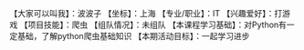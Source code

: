 【大家可以叫我】：波波子
【坐标】：上海
【专业/职业】：IT
【兴趣爱好】：打游戏
【项目技能】：爬虫
【组队情况】：未组队
【本课程学习基础】：对Python有一定基础，了解python爬虫基础知识
【本期活动目标】：一起学习进步